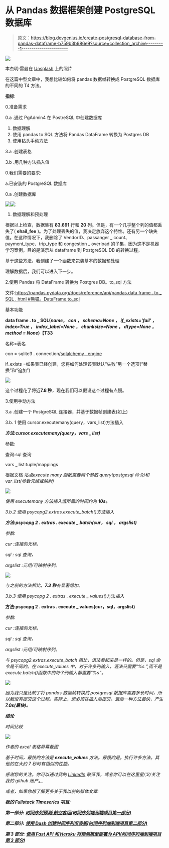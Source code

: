 # 从 Pandas 数据框架创建 PostgreSQL 数据库

> 原文：<https://blog.devgenius.io/create-postgresql-database-from-pandas-dataframe-b759b3b986e9?source=collection_archive---------1----------------------->

![](img/4816a6760c6d054ecd992d9729aaf284.png)

本杰明·雷曼在 [Unsplash](https://unsplash.com?utm_source=medium&utm_medium=referral) 上的照片

在这篇中型文章中，我想比较如何将 pandas 数据帧转换成 PostgreSQL 数据库的不同的 T4 方法。

**指标**:

0.准备需求

0.a .通过 PgAdmin4 在 PostreSQL 中创建数据库

1.  数据理解
2.  使用 pandas to SQL 方法将 Pandas DataFrame 转换为 Postgres DB
3.  使用钻头手动方法

3.a .创建表格

3.b .用几种方法插入值

0.我们需要的要求:

a.已安装的 PostgreSQL 数据库

0.a .创建数据库

![](img/98e5647f091a96599cb1ace7f98f17d1.png)![](img/0b223e398a82578685424282cfc2af02.png)

1.  数据理解和预处理

根据以上检查，数据集有 **83.691** 行和 **20** 列。但是，有一个几乎整个列的值都丢失了( **ehail_fee** )。为了处理丢失的值，我决定放弃这个特性。还有另一个缺失值。在这种情况下，我删除了 VendorID、passanger _ count、payment_type、trip_type 和 congestion _ overload 的子集，因为这不是机器学习案例，目的是演示从 dataframe 到 PostgreSQL DB 的转换过程。

基于这些方法，我创建了一个函数来包装基本的数据预处理

理解数据后，我们可以进入下一步。

2.使用 Pandas 将 DataFrame 转换为 Postgres DB。to_sql 方法

文件:[https://pandas.pydata.org/docs/reference/api/pandas.data frame . to _ SQL . html #熊猫。DataFrame.to_sql](https://pandas.pydata.org/docs/reference/api/pandas.DataFrame.to_sql.html#pandas.DataFrame.to_sql)

基本功能

**data frame . to _ SQL(*name*， *con* ， *schema=None* ， *if_exists='fail'* ， *index=True* ， *index_label=None* ， *chunksize=None* ， *dtype=None* ，*method = None*)【T33**

名称=表名

con = sqlite3 . connection/[sqlalchemy . engine](https://docs.sqlalchemy.org/en/13/core/connections.html)

if_exists =如果表已经创建，您将如何处理该表默认“失败”另一个选项(“替换”和“追加”)

![](img/134fb650f892fdae9b845349a56e27cf.png)

这个过程花了将近**7.8 秒**，现在我们可以假设这个过程有点慢。

3.使用手动方法

3.a .创建一个 PostgreSQL 连接器，并基于数据帧创建表(如上)

3.b. 1 使用 cursor.executemany(query，vars_list)方法插入

***方法:cursor.executemany(query，vars _ list)***

参数:

查询:sql 查询

vars _ list:tuple/mappings

根据文档 [*站点*](https://www.psycopg.org/docs/cursor.html)*execute many 函数需要两个参数 query(postgesql 命令)和 var_list(参数元组或映射)*

*![](img/3ad948b7b2a1efee7e41df4738d137b3.png)*

*使用 executemany 方法插入值所需的时间约为 **10s。***

*3.b.2 使用 psycopg2.extras.execute_batch()方法插入*

****方法:psycopg 2 . extras . execute _ batch(cur*， *sql* ， *argslist)****

*参数:*

**cur* :连接的光标，*

**sql :* sql 查询，*

**argslist* :元组/可映射序列。*

*![](img/804ca1e60089abb327c999765f36ca7e.png)*

*与之前的方法相比，**7.3 秒**有显著增加。*

*3.b.3 使用 psycopg 2 . extras . execute _ values(*)方法*插入*

****方法:psycopg 2 . extras . execute _ values(cur，sql，argslist)****

*参数:*

**cur* :连接的光标，*

**sql :* sql 查询，*

**argslist* :元组/可映射序列。*

*与 psycopg2.extras.execute_batch 相比，语法看起来是一样的。但是，sql 命令是不同的。在 execute_values 中，对于许多列输入，语法只需要“%s ”,而不是 execute.batch()函数中的每个列输入都需要“%s”。*

*![](img/bc4924b547ceb0f26d2c5ff3616d61f2.png)*

*因为我只是比较了将 pandas 数据帧转换成 postgresql 数据库需要多长时间，所以我没有提交这个过程。实际上，您必须在插入后提交。最后一种方法最快，产生 **7.0s(最快)。***

***结论***

*时间比较*

*![](img/4bbc8dd484cfaa6eaf574afc7e7cdc8a.png)*

*作者的 excel 表格屏幕截图*

*基于时间，最快的方法是 **execute_values** 方法。最慢的是。执行许多方法。其他的在大约 7 秒时有相似的性能。*

*感谢您的关注。你可以通过我的 [LinkedIn](https://www.linkedin.com/in/fakhrirobi/) 联系我，或者你可以在这里星/叉/关注我的 github 账户[。](https://github.com/fakhrirobi)*

*或者，如果你想了解更多关于我以前的媒体文章:*

***我的 Fullstack Timeseries 项目:***

***第一部分:** [**时间序列预测:航空客运(时间序列端到端项目第一部分)**](/time-series-forecasting-passenger-air-traffic-time-series-project-part-1-da51d4e8520a)*

***第二部分:** [**使用 Dash 创建时间序列仪表板(时间序列端到端项目第二部分)**](https://medium.com/@fakhrirobi.fra/create-timeseries-dashboard-using-dash-timeseries-end-to-end-project-part-2-38f0319e952?source=your_stories_page----------------------------------------)*

***第 3 部分:** [**使用 Fast API 和 Heroku 将预测模型部署为 API(时间序列端到端项目第 3 部分)**](/deploy-forecasting-model-as-api-with-fast-api-and-heroku-timeseries-end-to-end-project-part-3-34692d980c3?source=your_stories_page----------------------------------------)*
